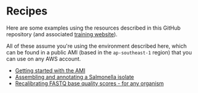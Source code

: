 # Recipes
Here are some examples using the resources described in this GitHub repository (and associated [training website](http://slchen-lab-training.s3-website-ap-southeast-1.amazonaws.com/)).

All of these assume you're using the environment described here, which can be found in a public AMI (based in the `ap-southeast-1` region) that you can use on any AWS account.

* [Getting started with the AMI](starting.md)
* [Assembling and annotating a Salmonella isolate](Salmonella.md)
* [Recalibrating FASTQ base quality scores - for any organism](Lacer.md)
